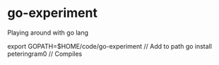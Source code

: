 # go-experiment

Playing around with go lang


export GOPATH=$HOME/code/go-experiment // Add to path
go install peteringram0 // Compiles
